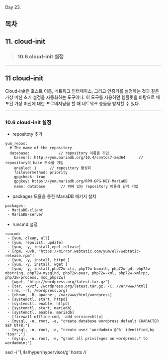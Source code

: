 Day 23.

## 목차
 
## 11. cloud-init

> ### 10.6 cloud-init 설정


------------
 
  
## 11 cloud-init


Cloud-Init은 호스트 이름, 네트워크 인터페이스, 그리고 인증키를 설정하는 것과 같은 가상 머신 초기 설정을 자동화하는 도구이다. 이 도구를 사용하면 템플릿을 바탕으로 배포된 가상 머신에 대한 프로비저닝을 할 때 네트워크 충돌을 방지할 수 있다.


------------


### 10.6 cloud-init 설정

* repositoty 추가
```
yum_repos:
  # The name of the repository
  database:             // repository 이름을 기입
    baseurl: http://yum.mariadb.org/10.4/centos7-amd64      // repository의 base 주소를 기입
    enabled: 1      // repository 활성화
    failovermethod: priority
    gpgcheck: true
    gpgkey: https://yum.mariadb.org/RPM-GPG-KEY-MariaDB
    name: database       // 위에 있는 repository 이름과 같게 기입
```

* packages 모듈을 통한 MariaDB 패키지 설치
```
packages:
 - MariaDB-client
 - MariaDB-server
```

* runcmd 설정
```
runcmd:
 - [yum, clean, all]
 - [yum, repolist, update] 
 - [yum, -y, install,epel-release]
 - [rpm, -Uvh, "https://mirror.webtatic.com/yum/el7/webtatic-release.rpm"]
 - [yum, -y, install, httpd ]
 - [yum, -y, install, wget ]
 - [yum, -y, install,php72w-cli, php72w-bcmath, php72w-gd, php72w-mbstring, php72w-mysqlnd, php72w-pear, php72w-xml, php72w-xmlrpc, php72w-process, mod_php72w]
 - [wget, "http://wordpress.org/latest.tar.gz"]
 - [tar, -xvzf, /wordpress.org/latest.tar.gz, -C, /var/www/html]
 - [rm, -rf, /wordpress.org]
 - [chown, -R, apache:, /var/www/html/wordpress]  
 - [systemctl, start, httpd]
 - [systemctl, enable, httpd]
 - [systemctl, start, mariadb]
 - [systemctl, enable, mariadb]
 - [firewall-offline-cmd,--add-service=http]
 - [mysql, -u, root, -e, "create database wordpress default CHARACTER SET UTF8;"]
 - [mysql, -u, root, -e, "create user 'wordadmin'@'%' identified,by 'toor';"]
 - [mysql, -u, root, -e, "grant all privileges on wordpress.* to wordadmin;"]

```


sed -i '1,4s/hyper/hypervisor/g' hosts   //
